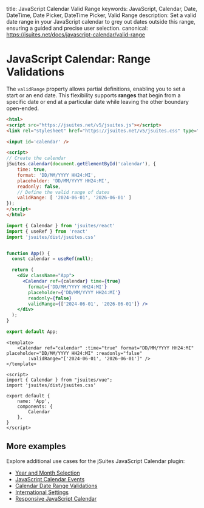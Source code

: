 title: JavaScript Calendar Valid Range
keywords: JavaScript, Calendar, Date, DateTime, Date Picker, DateTime Picker, Valid Range
description: Set a valid date range in your JavaScript calendar to grey out dates outside this range, ensuring a guided and precise user selection.
canonical: https://jsuites.net/docs/javascript-calendar/valid-range

# JavaScript Calendar: Range Validations

The `validRange` property allows partial definitions, enabling you to set a start or an end date. This flexibility supports **ranges** that begin from a specific date or end at a particular date while leaving the other boundary open-ended.

```html
<html>
<script src="https://jsuites.net/v5/jsuites.js"></script>
<link rel="stylesheet" href="https://jsuites.net/v5/jsuites.css" type="text/css" />

<input id='calendar' />

<script>
// Create the calendar
jSuites.calendar(document.getElementById('calendar'), {
    time: true,
    format: 'DD/MM/YYYY HH24:MI',
    placeholder: 'DD/MM/YYYY HH24:MI',
    readonly: false,
    // Define the valid range of dates
    validRange: [ '2024-06-01', '2026-06-01' ]
});
</script>
</html>
```
```jsx
import { Calendar } from 'jsuites/react'
import { useRef } from 'react'
import 'jsuites/dist/jsuites.css'


function App() {
  const calendar = useRef(null);

  return (
    <div className="App">
      <Calendar ref={calendar} time={true}
        format={'DD/MM/YYYY HH24:MI'}
        placeholder={'DD/MM/YYYY HH24:MI'}
        readonly={false}
        validRange={['2024-06-01', '2026-06-01']} />
    </div>
  );
}

export default App;
```
```vue
<template>
    <Calendar ref="calendar" :time="true" format="DD/MM/YYYY HH24:MI" placeholder="DD/MM/YYYY HH24:MI" :readonly="false"
        :validRange="['2024-06-01', '2026-06-01']" />
</template>

<script>
import { Calendar } from "jsuites/vue";
import 'jsuites/dist/jsuites.css'

export default {
    name: 'App',
    components: {
        Calendar
    },
}
</script>
```


## More examples

Explore additional use cases for the jSuites JavaScript Calendar plugin:

* [Year and Month Selection](/docs/javascript-calendar/year-month)
* [JavaScript Calendar Events](/docs/javascript-calendar/events)
* [Calendar Date Range Validations](/docs/javascript-calendar/valid-range)
* [International Settings](/docs/javascript-calendar/international)
* [Responsive JavaScript Calendar](/docs/javascript-calendar/mobile)
